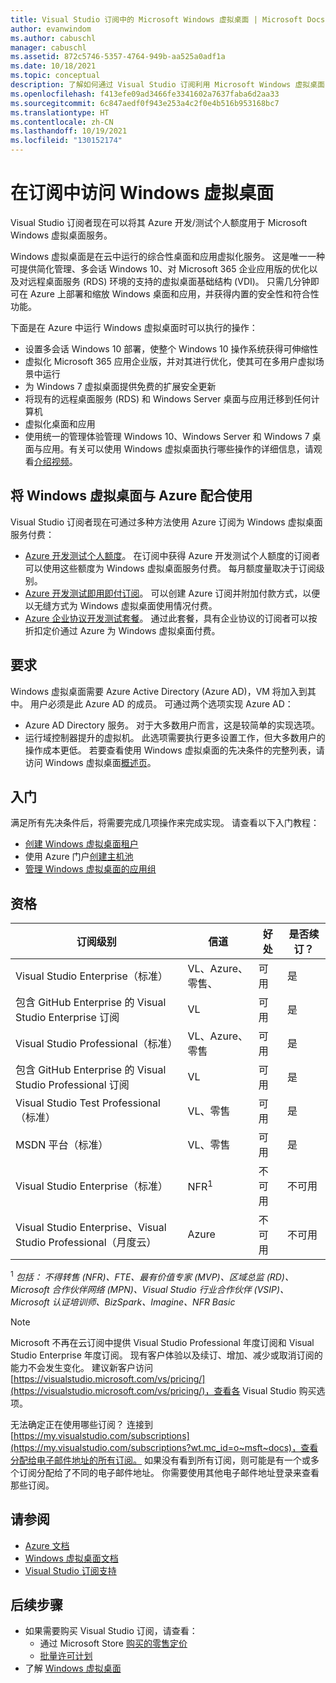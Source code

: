 ```yaml
---
title: Visual Studio 订阅中的 Microsoft Windows 虚拟桌面 | Microsoft Docs
author: evanwindom
ms.author: cabuschl
manager: cabuschl
ms.assetid: 872c5746-5357-4764-949b-aa525a0adf1a
ms.date: 10/18/2021
ms.topic: conceptual
description: 了解如何通过 Visual Studio 订阅利用 Microsoft Windows 虚拟桌面
ms.openlocfilehash: f413efe09ad3466fe3341602a7637faba6d2aa33
ms.sourcegitcommit: 6c847aedf0f943e253a4c2f0e4b516b953168bc7
ms.translationtype: HT
ms.contentlocale: zh-CN
ms.lasthandoff: 10/19/2021
ms.locfileid: "130152174"
---
```

# <a name="access-windows-virtual-desktop-in-subscriptions"></a>在订阅中访问 Windows 虚拟桌面 
Visual Studio 订阅者现在可以将其 Azure 开发/测试个人额度用于 Microsoft Windows 虚拟桌面服务。  

Windows 虚拟桌面是在云中运行的综合性桌面和应用虚拟化服务。 这是唯一一种可提供简化管理、多会话 Windows 10、对 Microsoft 365 企业应用版的优化以及对远程桌面服务 (RDS) 环境的支持的虚拟桌面基础结构 (VDI)。 只需几分钟即可在 Azure 上部署和缩放 Windows 桌面和应用，并获得内置的安全性和符合性功能。

下面是在 Azure 中运行 Windows 虚拟桌面时可以执行的操作：
- 设置多会话 Windows 10 部署，使整个 Windows 10 操作系统获得可伸缩性
- 虚拟化 Microsoft 365 应用企业版，并对其进行优化，使其可在多用户虚拟场景中运行
- 为 Windows 7 虚拟桌面提供免费的扩展安全更新
- 将现有的远程桌面服务 (RDS) 和 Windows Server 桌面与应用迁移到任何计算机
- 虚拟化桌面和应用
- 使用统一的管理体验管理 Windows 10、Windows Server 和 Windows 7 桌面与应用。有关可以使用 Windows 虚拟桌面执行哪些操作的详细信息，请观看[介绍视频](/azure/virtual-desktop/overview)。

## <a name="use-windows-virtual-desktop-with-azure"></a>将 Windows 虚拟桌面与 Azure 配合使用 
Visual Studio 订阅者现在可通过多种方法使用 Azure 订阅为 Windows 虚拟桌面服务付费：
- [Azure 开发测试个人额度](vs-azure.md)。  在订阅中获得 Azure 开发测试个人额度的订阅者可以使用这些额度为 Windows 虚拟桌面服务付费。  每月额度量取决于订阅级别。
- [Azure 开发测试即用即付订阅](vs-azure-payg.md)。  可以创建 Azure 订阅并附加付款方式，以便以无缝方式为 Windows 虚拟桌面使用情况付费。 
- [Azure 企业协议开发测试套餐](azure-ea-devtest.md)。  通过此套餐，具有企业协议的订阅者可以按折扣定价通过 Azure 为 Windows 虚拟桌面付费。 

## <a name="requirements"></a>要求
Windows 虚拟桌面需要 Azure Active Directory (Azure AD)，VM 将加入到其中。  用户必须是此 Azure AD 的成员。  可通过两个选项实现 Azure AD：
- Azure AD Directory 服务。  对于大多数用户而言，这是较简单的实现选项。
- 运行域控制器提升的虚拟机。  此选项需要执行更多设置工作，但大多数用户的操作成本更低。
若要查看使用 Windows 虚拟桌面的先决条件的完整列表，请访问 Windows 虚拟桌面[概述页](/azure/virtual-desktop/overview#requirements)。 

## <a name="get-started"></a>入门 
满足所有先决条件后，将需要完成几项操作来完成实现。  请查看以下入门教程：
- [创建 Windows 虚拟桌面租户](/azure/virtual-desktop/virtual-desktop-fall-2019/tenant-setup-azure-active-directory)
- 使用 Azure 门户[创建主机池](/azure/virtual-desktop/create-host-pools-azure-marketplace)
- [管理 Windows 虚拟桌面的应用组](/azure/virtual-desktop/manage-app-groups)

## <a name="eligibility"></a>资格
| 订阅级别                                                 |     信道                                            | 好处                                                          | 是否续订？    |
|--------------------------------------------------------------------|---------------------------------------------------------|------------------------------------------------------------------|---------------|
| Visual Studio Enterprise（标准）   | VL、Azure、零售、 | 可用|  是          |
| 包含 GitHub Enterprise 的 Visual Studio Enterprise 订阅  | VL | 可用|  是          |
| Visual Studio Professional（标准） | VL、Azure、零售                                       | 可用                                                             |  是             |
| 包含 GitHub Enterprise 的 Visual Studio Professional 订阅 | VL                                       | 可用                                        |  是           |
| Visual Studio Test Professional（标准）                         | VL、零售                                              | 可用|  是          |
| MSDN 平台（标准）                                          | VL、零售                                              | 可用                                         |  是          |
| Visual Studio Enterprise（标准）  | NFR<sup>1</sup> |不可用  | 不可用 |
| Visual Studio Enterprise、Visual Studio Professional（月度云） | Azure | 不可用 | 不可用 |

<sup>1</sup>  *包括：  不得转售 (NFR)、FTE、最有价值专家 (MVP)、区域总监 (RD)、Microsoft 合作伙伴网络 (MPN)、Visual Studio 行业合作伙伴 (VSIP)、Microsoft 认证培训师、BizSpark、Imagine、NFR Basic*

> [!NOTE]
> Microsoft 不再在云订阅中提供 Visual Studio Professional 年度订阅和 Visual Studio Enterprise 年度订阅。 现有客户体验以及续订、增加、减少或取消订阅的能力不会发生变化。 建议新客户访问 [https://visualstudio.microsoft.com/vs/pricing/](https://visualstudio.microsoft.com/vs/pricing/)，查看各 Visual Studio 购买选项。

无法确定正在使用哪些订阅？  连接到 [https://my.visualstudio.com/subscriptions](https://my.visualstudio.com/subscriptions?wt.mc_id=o~msft~docs)，查看分配给电子邮件地址的所有订阅。 如果没有看到所有订阅，则可能是有一个或多个订阅分配给了不同的电子邮件地址。  你需要使用其他电子邮件地址登录来查看那些订阅。

## <a name="see-also"></a>请参阅
- [Azure 文档](/azure/)
- [Windows 虚拟桌面文档](/azure/virtual-desktop/)
- [Visual Studio 订阅支持](https://my.visualstudio.com/gethelp)

## <a name="next-steps"></a>后续步骤
-   如果需要购买 Visual Studio 订阅，请查看：
     - 通过 Microsoft Store [购买的零售定价](https://visualstudio.microsoft.com/vs/pricing/)
     - [批量许可计划](https://www.microsoft.com/licensing/default)
-   了解 [Windows 虚拟桌面](/azure/virtual-desktop/overview)